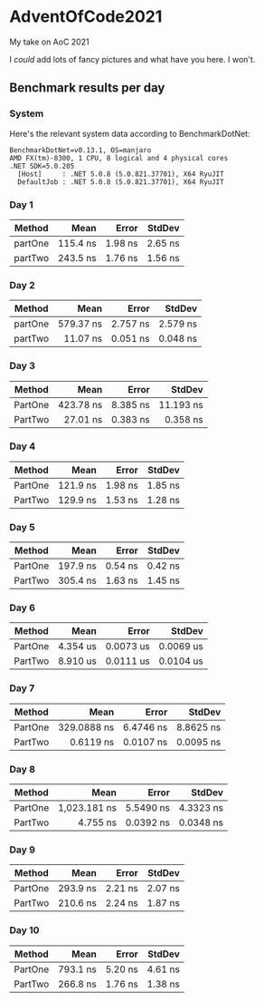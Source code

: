 # AdventOfCode2021
My take on AoC 2021

I _could_ add lots of fancy pictures and what have you here. I won't.


## Benchmark results per day
### System
Here's the relevant system data according to BenchmarkDotNet:
```
BenchmarkDotNet=v0.13.1, OS=manjaro 
AMD FX(tm)-8300, 1 CPU, 8 logical and 4 physical cores
.NET SDK=5.0.205
  [Host]     : .NET 5.0.8 (5.0.821.37701), X64 RyuJIT
  DefaultJob : .NET 5.0.8 (5.0.821.37701), X64 RyuJIT
```

### Day 1
|  Method |     Mean |   Error |  StdDev |
|-------- |---------:|--------:|--------:|
| partOne | 115.4 ns | 1.98 ns | 2.65 ns |
| partTwo | 243.5 ns | 1.76 ns | 1.56 ns |

### Day 2
|  Method |      Mean |    Error |   StdDev |
|-------- |----------:|---------:|---------:|
| partOne | 579.37 ns | 2.757 ns | 2.579 ns |
| partTwo |  11.07 ns | 0.051 ns | 0.048 ns |

### Day 3
|  Method |      Mean |    Error |    StdDev |
|-------- |----------:|---------:|----------:|
| PartOne | 423.78 ns | 8.385 ns | 11.193 ns |
| PartTwo |  27.01 ns | 0.383 ns |  0.358 ns |

### Day 4
|  Method |     Mean |   Error |  StdDev |
|-------- |---------:|--------:|--------:|
| PartOne | 121.9 ns | 1.98 ns | 1.85 ns |
| PartTwo | 129.9 ns | 1.53 ns | 1.28 ns |

### Day 5
|  Method |     Mean |   Error |  StdDev |
|-------- |---------:|--------:|--------:|
| PartOne | 197.9 ns | 0.54 ns | 0.42 ns |
| PartTwo | 305.4 ns | 1.63 ns | 1.45 ns |

### Day 6
|  Method |     Mean |     Error |    StdDev |
|-------- |---------:|----------:|----------:|
| PartOne | 4.354 us | 0.0073 us | 0.0069 us |
| PartTwo | 8.910 us | 0.0111 us | 0.0104 us |

### Day 7
|  Method |        Mean |     Error |    StdDev |
|-------- |------------:|----------:|----------:|
| PartOne | 329.0888 ns | 6.4746 ns | 8.8625 ns |
| PartTwo |   0.6119 ns | 0.0107 ns | 0.0095 ns |

### Day 8
|  Method |         Mean |     Error |    StdDev |
|-------- |-------------:|----------:|----------:|
| PartOne | 1,023.181 ns | 5.5490 ns | 4.3323 ns |
| PartTwo |     4.755 ns | 0.0392 ns | 0.0348 ns |

### Day 9
|  Method |     Mean |   Error |  StdDev |
|-------- |---------:|--------:|--------:|
| PartOne | 293.9 ns | 2.21 ns | 2.07 ns |
| PartTwo | 210.6 ns | 2.24 ns | 1.87 ns |

### Day 10
|  Method |     Mean |   Error |  StdDev |
|-------- |---------:|--------:|--------:|
| PartOne | 793.1 ns | 5.20 ns | 4.61 ns |
| PartTwo | 266.8 ns | 1.76 ns | 1.38 ns |
